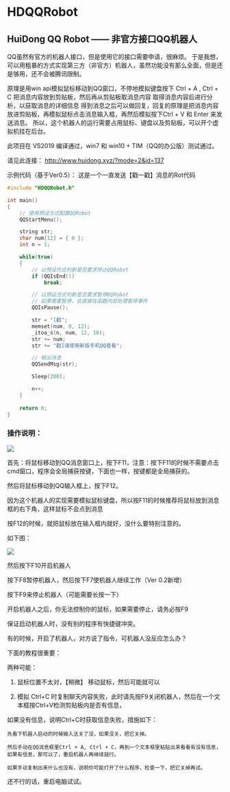 # HDQQRobot
HuiDong QQ Robot —— 非官方接口QQ机器人 
---

QQ虽然有官方的机器人接口，但是使用它的接口需要申请，很麻烦。 
于是我想，可以用粗暴的方式实现第三方（非官方）机器人，虽然功能没有那么全面，但是还是够用，还不会被腾讯限制。

原理是用win api模拟鼠标移动到QQ窗口，不停地模拟键盘按下 Ctrl + A , Ctrl + C 把消息内容放到剪贴板，然后再从剪贴板取消息内容
取得消息内容后进行分析，以获取消息的详细信息
得到消息之后可以做回复，回复的原理是把消息内容放进剪贴板，再模拟鼠标点击消息输入框，再然后模拟按下Ctrl + V 和 Enter 来发送消息。
所以，这个机器人的运行需要占用鼠标、键盘以及剪贴板，可以开个虚拟机挂在后台。

此项目在 VS2019 编译通过，win7 和 win10 + TIM（QQ的办公版）测试通过。

请见此连接：
http://www.huidong.xyz/?mode=2&id=137

示例代码（基于Ver0.5）：
这是一个一直发送【戳一戳】消息的Rot代码
```C++
#include "HDQQRobot.h"

int main()
{
	// 使用预设方式配置QQRobot
	QQStartMenu();

	string str;
	char num[12] = { 0 };
	int n = 1;

	while(true)
	{
		// 以预设方式判断是否要求停止QQRobot
		if (QQIsEnd())
			break;

		// 以预设方式判断是否要求暂停QQRobot
		// 如果需要暂停，会直接在函数内部处理暂停事件
		QQIsPause();

		str = "[戳";
		memset(num, 0, 12);
		_itoa_s(n, num, 12, 10);
		str += num;
		str += "戳]请使用新版手机QQ查看";

		// 输出消息
		QQSendMsg(str);

		Sleep(200);

		n++;
	}
	
	return 0;
}

```

### 操作说明：

![](http://www-x-huidong-x-xyz.img.abc188.com/ueditor/php/upload/image/20200809/1596963155321576.png)

首先：将鼠标移动到QQ消息窗口上，按下F11，注意：按下F11的时候不需要点击cmd窗口，程序会全局捕获按键，下面也一样，按键都是全局捕获的。

然后将鼠标移动到QQ输入框上，按下F12。

因为这个机器人的实现需要模拟鼠标键盘，所以按F11的时候推荐将鼠标放到消息框的右下角，这样鼠标不会点到消息

按F12的时候，就把鼠标放在输入框内就好，没什么要特别注意的。

如下图：

![](http://www-x-huidong-x-xyz.img.abc188.com/ueditor/php/upload/image/20200809/1596962955344082.png)

然后按下F10开启机器人

按下F8暂停机器人，然后按下F7使机器人继续工作（Ver 0.2新增）

按下F9来停止机器人（可能需要长按一下）

开启机器人之后，你无法控制你的鼠标，如果需要停止，请务必按F9

保证启动机器人时，没有别的程序有快捷键冲突。

有的时候，开启了机器人，对方说了指令，可机器人没反应怎么办？

下面的教程很重要：

两种可能：

1. 鼠标位置不太对，【稍微】 移动鼠标，然后可能就可以

2. 模拟 Ctrl+C 时复制聊天内容失败，此时请先按F9关闭机器人，然后在一个文本框按Ctrl+V检测剪贴板内是否有信息，

如果没有信息，说明Ctrl+C时获取信息失败，措施如下：

    先看下机器人启动的时候输入法关了没，如果没关，把它关掉。

    然后手动在QQ消息框里Ctrl + A, Ctrl + C，再到一个文本框里粘贴出来看看有没有信息，如果有信息，那可以了，重启机器人再继续就行。

    如果手动复制出来什么也没有，说明你可能打开了什么程序，检查一下，把它关掉再试。

还不行的话，重启电脑试试。
